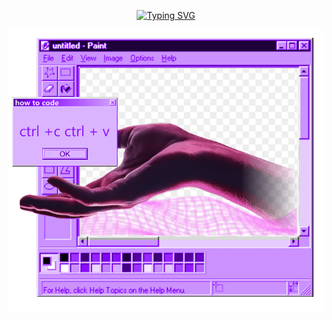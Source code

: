 <p align="center">
<a href="https://git.io/typing-svg"><img src="https://readme-typing-svg.demolab.com?font=Fira+Code&pause=1000&color=7E49F7&width=435&lines=i+like+coding+stuff" alt="Typing SVG" /></a>
</p>
<p align="center">
<img src="https://raw.githubusercontent.com/visiblyconfused/visiblyconfused/main/New%20Project.png" alt="drawing" width="550"/>
</p>
